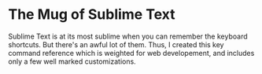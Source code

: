 # The Mug of Sublime Text

Sublime Text is at its most sublime when you can remember the keyboard shortcuts. But there's an awful lot of them.  Thus, I created this key command reference which is weighted for web developement, and includes only a few well marked customizations.
